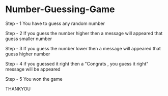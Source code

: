 # Number-Guessing-Game

Step - 1
You have to guess any random number 


Step - 2
If you guess the number higher then a  message will appeared that guess smaller number


Step - 3
If you guess the number lower then a message will appeared that guess higher number


Step - 4
if you guessed it right then a "Congrats , you guess it right" message will be appeared


Step - 5
You won the game


THANKYOU

